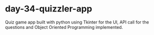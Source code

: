 # day-34-quizzler-app
 Quiz game app built with python using Tkinter for the UI, API call for the questions and Object Oriented Programming implemented.
